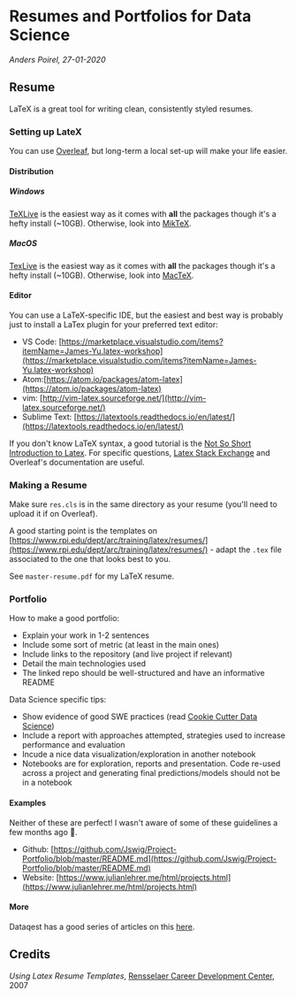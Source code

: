# Resumes and Portfolios for Data Science
*Anders Poirel,  27-01-2020*

## Resume

LaTeX is a great tool for writing clean, consistently styled resumes.

### Setting up LateX

You can use [Overleaf](https://www.overleaf.com/), but long-term a local set-up will make your life easier.

#### Distribution

##### Windows
[TeXLive](https://www.tug.org/texlive/) is the easiest way as it comes with **all** the packages though it's a hefty install (~10GB). Otherwise, look into [MikTeX](https://miktex.org/).

##### MacOS

[TexLive](https://www.tug.org/texlive/) is the easiest way as it comes with **all** the packages though it's a hefty install (~10GB). Otherwise, look into [MacTeX](https://tug.org/mactex/).

#### Editor
You can use a LaTeX-specific IDE, but the easiest and best way is probably just to install a LaTex plugin for your preferred text editor:
- VS Code: [https://marketplace.visualstudio.com/items?itemName=James-Yu.latex-workshop](https://marketplace.visualstudio.com/items?itemName=James-Yu.latex-workshop)
- Atom:[https://atom.io/packages/atom-latex](https://atom.io/packages/atom-latex)
- vim: [http://vim-latex.sourceforge.net/](http://vim-latex.sourceforge.net/)
- Sublime Text: [https://latextools.readthedocs.io/en/latest/](https://latextools.readthedocs.io/en/latest/)

If you don't know LaTeX syntax, a good tutorial is the 
[Not So Short Introduction to Latex](https://tobi.oetiker.ch/lshort/lshort.pdf). For specific questions, [Latex Stack Exchange](https://tex.stackexchange.com/) and Overleaf's documentation are useful.

### Making a Resume

Make sure `res.cls` is in the same directory as your resume (you'll need to upload it if on Overleaf).

A good starting point is the templates on 
[https://www.rpi.edu/dept/arc/training/latex/resumes/](https://www.rpi.edu/dept/arc/training/latex/resumes/) - adapt the `.tex` file associated to the one that looks best to you.

See `master-resume.pdf` for my LaTeX resume.

### Portfolio

How to make a good portfolio:
- Explain your work in 1-2 sentences
- Include some sort of metric (at least in the main ones)
- Include links to the repository (and live project if relevant)
- Detail the main technologies used
- The linked repo should be well-structured and have an informative README

Data Science specific tips:
- Show evidence of good SWE practices (read [Cookie Cutter Data Science](https://drivendata.github.io/cookiecutter-data-science/))
- Include a report with approaches attempted, strategies used to increase performance and evaluation
- Incude a nice data visualization/exploration in another notebook
- Notebooks are for exploration, reports and presentation. Code re-used across a project and generating final predictions/models should not be in a notebook

#### Examples
Neither of these are perfect! I wasn't aware of some of these guidelines a few months ago 🙂.
- Github: [https://github.com/Jswig/Project-Portfolio/blob/master/README.md](https://github.com/Jswig/Project-Portfolio/blob/master/README.md)
- Website: [https://www.julianlehrer.me/html/projects.html](https://www.julianlehrer.me/html/projects.html)

#### More
Dataqest has a good series of articles on this [here](https://www.dataquest.io/blog/build-a-data-science-portfolio/).


## Credits

*Using Latex Resume Templates*, [Rensselaer Career Development Center](https://www.rpi.edu/dept/arc/training/latex/resumes/), 2007
